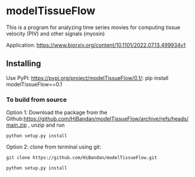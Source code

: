 # modelTissueFlow

This is a program for analyzing time series movies for computing tissue velocity (PIV) and other signals (myosin)

Application: https://www.biorxiv.org/content/10.1101/2022.07.13.499934v1

## Installing

Use PyPI: <https://pypi.org/project/modelTissueFlow/0.1/>:
pip install modelTissueFlow==0.1

### To build from source

Option 1: Download the package from the Github:https://github.com/HiBandan/modelTissueFlow/archive/refs/heads/main.zip , unzip and run

    python setup.py install
    
Option 2: clone from terminal using git: 

    git clone https://github.com/HiBandan/modelTissueFlow.git

    python setup.py install
